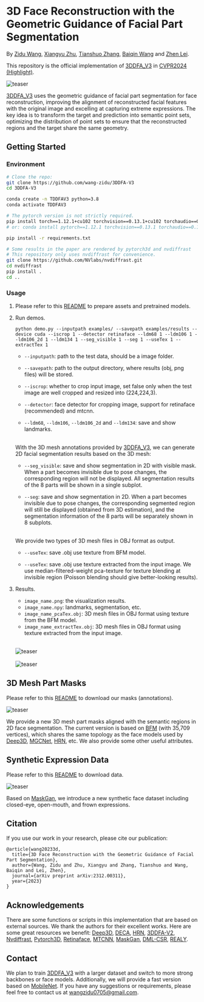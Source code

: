 # 3D Face Reconstruction with the Geometric Guidance of Facial Part Segmentation

By [Zidu Wang](https://scholar.google.com/citations?user=7zD5f0IAAAAJ&hl=zh-CN&oi=ao), [Xiangyu Zhu](https://xiangyuzhu-open.github.io/homepage/), [Tianshuo Zhang](tianshuo.zhang@nlpr.ia.ac.cn), [Baiqin Wang](wangbaiqin2024@ia.ac.cn) and [Zhen Lei](http://www.cbsr.ia.ac.cn/users/zlei/).

This repository is the official implementation of [3DDFA_V3](https://arxiv.org/abs/2312.00311) in [CVPR2024 (Highlight)](https://cvpr.thecvf.com/Conferences/2024/AcceptedPapers).

![teaser](/examples/teaser/teaser.jpg)

[3DDFA_V3](https://arxiv.org/abs/2312.00311) uses the geometric guidance of facial part segmentation for face reconstruction, improving the alignment of reconstructed facial features with the original image and excelling at capturing extreme expressions. The key idea is to transform the target and prediction into semantic point sets, optimizing the distribution of point sets to ensure that the reconstructed regions and the target share the same geometry.


## Getting Started
### Environment
  ```bash
  # Clone the repo:
  git clone https://github.com/wang-zidu/3DDFA-V3
  cd 3DDFA-V3

  conda create -n TDDFAV3 python=3.8
  conda activate TDDFAV3

  # The pytorch version is not strictly required.
  pip install torch==1.12.1+cu102 torchvision==0.13.1+cu102 torchaudio==0.12.1 --extra-index-url https://download.pytorch.org/whl/cu102
  # or: conda install pytorch==1.12.1 torchvision==0.13.1 torchaudio==0.12.1 cudatoolkit=10.2 -c pytorch

  pip install -r requirements.txt

  # Some results in the paper are rendered by pytorch3d and nvdiffrast
  # This repository only uses nvdiffrast for convenience.
  git clone https://github.com/NVlabs/nvdiffrast.git
  cd nvdiffrast
  pip install .
  cd ..
  ```  

### Usage
1. Please refer to this [README](https://github.com/wang-zidu/3DDFA-V3/blob/main/assets/) to prepare assets and pretrained models.

2. Run demos.


    ```
    python demo.py --inputpath examples/ --savepath examples/results --device cuda --iscrop 1 --detector retinaface --ldm68 1 --ldm106 1 --ldm106_2d 1 --ldm134 1 --seg_visible 1 --seg 1 --useTex 1 --extractTex 1
    ```

     - `--inputpath`: path to the test data, should be a image folder.

     - `--savepath`: path to the output directory, where results (obj, png files) will be stored.

     - `--iscrop`: whether to crop input image, set false only when the test image are well cropped and resized into (224,224,3).

     - `--detector`: face detector for cropping image, support for retinaface (recommended) and mtcnn.

     - `--ldm68`, `--ldm106`, `--ldm106_2d` and `--ldm134`: save and show landmarks.


     <br>With the 3D mesh annotations provided by [3DDFA_V3](https://arxiv.org/abs/2312.00311), we can generate 2D facial segmentation results based on the 3D mesh:


      - `--seg_visible`: save and show segmentation in 2D with visible mask. When a part becomes invisible due to pose changes, the corresponding region will not be displayed. All segmentation results of the 8 parts will be shown in a single subplot. 

      - `--seg`: save and show segmentation in 2D. When a part becomes invisible due to pose changes, the corresponding segmented region will still be displayed (obtained from 3D estimation), and the segmentation information of the 8 parts will be separately shown in 8 subplots.


    <br>We provide two types of 3D mesh files in OBJ format as output.


     - `--useTex`: save .obj use texture from BFM model.

     - `--useTex`: save .obj use texture extracted from the input image. We use median-filtered-weight pca-texture for texture blending at invisible region (Poisson blending should give better-looking results).

3. Results.
     - `image_name.png`: the visualization results.
     - `image_name.npy`: landmarks, segmentation, etc.
     - `image_name_pcaTex.obj`: 3D mesh files in OBJ format using texture from the BFM model.
     - `image_name_extractTex.obj`: 3D mesh files in OBJ format using texture extracted from the input image.

    <br>![teaser](/examples/teaser/result.png)<br>
    <br>![teaser](/examples/teaser/result2.png)<br>

## 3D Mesh Part Masks
Please refer to this [README](https://github.com/wang-zidu/3DDFA-V3/blob/master/assets/) to download our masks (annotations).

![teaser](/examples/teaser/annotation.jpg)

We provide a new 3D mesh part masks aligned with the semantic regions in 2D face segmentation. The current version is based on [BFM](https://faces.dmi.unibas.ch/bfm/main.php?nav=1-0&id=basel_face_model) (with 35,709 vertices), which shares the same topology as the face models used by [Deep3D](https://github.com/sicxu/Deep3DFaceRecon_pytorch), [MGCNet](https://github.com/jiaxiangshang/MGCNet), [HRN](https://github.com/youngLBW/HRN), etc. We also provide some other useful attributes.

## Synthetic Expression Data
Please refer to this [README](https://github.com/wang-zidu/3DDFA-V3/tree/main/data) to download data.

![teaser](/examples/teaser/data.png)

Based on [MaskGan](https://github.com/switchablenorms/CelebAMask-HQ/tree/master), we introduce a new synthetic face dataset including closed-eye, open-mouth, and frown expressions.



## Citation
If you use our work in your research, please cite our publication:
```
@article{wang20233d,
  title={3D Face Reconstruction with the Geometric Guidance of Facial Part Segmentation},
  author={Wang, Zidu and Zhu, Xiangyu and Zhang, Tianshuo and Wang, Baiqin and Lei, Zhen},
  journal={arXiv preprint arXiv:2312.00311},
  year={2023}
}
```

## Acknowledgements
There are some functions or scripts in this implementation that are based on external sources. We thank the authors for their excellent works. Here are some great resources we benefit: [Deep3D](https://github.com/sicxu/Deep3DFaceRecon_pytorch), [DECA](https://github.com/yfeng95/DECA), [HRN](https://github.com/youngLBW/HRN), [3DDFA-V2](https://github.com/cleardusk/3DDFA_V2/tree/master), [Nvdiffrast](https://github.com/NVlabs/nvdiffrast), [Pytorch3D](https://pytorch3d.org/), [Retinaface](https://github.com/biubug6/Pytorch_Retinaface), [MTCNN](https://github.com/ipazc/mtcnn), [MaskGan](https://github.com/switchablenorms/CelebAMask-HQ/tree/master), [DML-CSR](https://github.com/deepinsight/insightface/tree/master/parsing/dml_csr), [REALY](https://realy3dface.com/).


## Contact

 We plan to train [3DDFA_V3](https://arxiv.org/abs/2312.00311) with a larger dataset and switch to more strong backbones or face models. Additionally, we will provide a fast version based on [MobileNet](https://arxiv.org/abs/1905.02244). If you have any suggestions or requirements, please feel free to contact us at wangzidu0705@gmail.com. 




